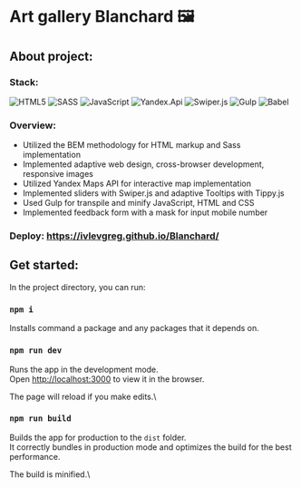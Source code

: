 #  Art gallery Blanchard 🖼

## About project:
### Stack:  

![HTML5](https://img.shields.io/badge/html5-%23E34F26.svg?style=for-the-badge&logo=html5&logoColor=white)
![SASS](https://img.shields.io/badge/SASS-hotpink.svg?style=for-the-badge&logo=SASS&logoColor=white)
![JavaScript](https://img.shields.io/badge/javascript-%23323330.svg?style=for-the-badge&logo=javascript&logoColor=%23F7DF1E)
![Yandex.Api](https://img.shields.io/badge/Yandex.Maps-FC3F1D.svg?style=for-the-badge&logo=google-maps&logoColor=white)
![Swiper.js](https://img.shields.io/badge/swiper.js-%23563D7C.svg?style=for-the-badge&logo=swiper&logoColor=white)
![Gulp](https://img.shields.io/badge/GULP-%23CF4647.svg?style=for-the-badge&logo=gulp&logoColor=white)
![Babel](https://img.shields.io/badge/Babel-F9DC3e?style=for-the-badge&logo=babel&logoColor=black)
  

### Overview:
- Utilized the BEM methodology for HTML markup and Sass implementation
- Implemented adaptive web design, cross-browser development, responsive images
- Utilized Yandex Maps API for interactive map implementation
- Implemented sliders with Swiper.js and adaptive Tooltips with Tippy.js
- Used Gulp for transpile and minify JavaScript, HTML and CSS
- Implemented feedback form with a mask for input mobile number

### Deploy: https://ivlevgreg.github.io/Blanchard/

## Get started:

In the project directory, you can run:

### `npm i`

Installs command a package and any packages that it depends on.

### `npm run dev`

Runs the app in the development mode.\
Open [http://localhost:3000](http://localhost:3000) to view it in the browser.

The page will reload if you make edits.\

### `npm run build`

Builds the app for production to the `dist` folder.\
It correctly bundles in production mode and optimizes the build for the best performance.

The build is minified.\

